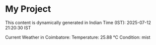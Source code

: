# My Project

This content is dynamically generated in Indian Time (IST): 2025-07-12 21:20:30 IST


Current Weather in Coimbatore:
Temperature: 25.88 °C
Condition: mist
